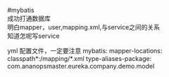 #mybatis  
成功打通数据库  
明白mapper，user,mapping.xml,与service之间的关系  
知道怎呢写service  

yml 配置文件，一定要注意
mybatis:
  mapper-locations: classpath*:/mapping/*.xml
  type-aliases-package: com.ananopsmaster.eureka.company.demo.model